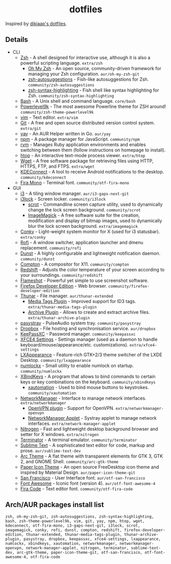 <h1 align="center">dotfiles</h1>

Inspired by [dikiaap's dotfiles](https://github.com/dikiaap/dotfiles).

## Details

- CLI
    - [Zsh](https://www.zsh.org) - A shell designed for interactive use, although it is also a powerful scripting language. `extra/zsh`
        - [Oh My Zsh](https://github.com/robbyrussell/oh-my-zsh) - An open source, community-driven framework for managing your Zsh configuration. `aur/oh-my-zsh-git`
        - [zsh-autosuggestions](https://github.com/zsh-users/zsh-autosuggestions) - Fish-like autosuggestions for Zsh. `community/zsh-autosuggestions`
        - [zsh-syntax-highlighting](https://github.com/zsh-users/zsh-syntax-highlighting) - Fish shell like syntax highlighting for Zsh. `community/zsh-syntax-highlighting`
    - [Bash](https://www.gnu.org/software/bash/) - A Unix shell and command language. `core/bash`
    - [Powerlevel9k](https://github.com/bhilburn/powerlevel9k) - The most awesome Powerline theme for ZSH around! `community/zsh-theme-powerlevel9k`
    - [vim](https://www.vim.org/) - Text editor. `extra/vim`
    - [Git](https://git-scm.com) - A free and open source distributed version control system. `extra/git`
    - [yay](https://github.com/Jguer/yay) - An AUR Helper written in Go. `aur/yay`
    - [npm](https://github.com/npm/npm) - A package manager for JavaScript. `community/npm`
    - [rvm](https://rvm.io/) - Manages Ruby application environments and enables switching between them (follow instructions on homepage to install).
    - [htop](https://github.com/hishamhm/htop) - An interactive text-mode process viewer. `extra/htop`
    - [Wget](https://www.gnu.org/software/wget/) - A free software package for retrieving files using HTTP, HTTPS, FTP, and FTPS. `extra/wget`
    - [KDEConnect](https://community.kde.org/KDEConnect) - A tool to receive Android notifications to the desktop. `community/kdeconnect`
    - [Fira Mono](https://mozilla.github.io/Fira/) - Terminal font. `community/otf-fira-mono`
- GUI
    - [i3](https://github.com/i3/i3) - A tiling window manager. `aur/i3-gaps-next-git`
    - [i3lock](https://github.com/i3/i3lock) - Screen locker. `community/i3lock`
        - [scrot](http://www.linuxbrit.co.uk/scrot/) - Commandline screen capture utility, used to dynamically change the lock screen background. `community/scrot`
        - [ImageMagick](https://www.imagemagick.org) - A free software suite for the creation, modification and display of bitmap images, used to dynamically blur the lock screen background. `extra/imagemagick`
    - [Conky](https://github.com/brndnmtthws/conky) - Light-weight system monitor for X (used for i3 statusbar). `extra/conky`
    - [Rofi](https://github.com/DaveDavenport/rofi) - A window switcher, application launcher and dmenu replacement. `community/rofi`
    - [Dunst](https://github.com/dunst-project/dunst) - A highly configurable and lightweight notification daemon. `community/dunst`
    - [Compton](https://github.com/chjj/compton) - A compositor for X11. `community/compton`
    - [Redshift](https://github.com/jonls/redshift) - Adjusts the color temperature of your screen according to your surroundings. `community/redshift`
    - [Flameshot](https://github.com/lupoDharkael/flameshot) - Powerful yet simple to use screenshot software.
    - [Firefox Developer Edition](https://www.mozilla.org/en-US/firefox/developer/) - Web browser. `community/firefox-developer-edition`
    - [Thunar](https://docs.xfce.org/xfce/thunar/start) - File manager. `aur/thunar-extended`
        - [Media Tags Plugin](https://docs.xfce.org/xfce/thunar/media-tags) - Improved support for ID3 tags. `extra/thunar-media-tags-plugin`
        - [Archive Plugin](https://docs.xfce.org/xfce/thunar/archive) - Allows to create and extract archive files. `extra/thunar-archive-plugin`
    - [pasystray](https://github.com/christophgysin/pasystray) - PulseAudio system tray. `community/pasystray`
    - [Dropbox](https://www.dropbox.com/) - File hosting and synchronisation service. `aur/dropbox`
    - [KeePassXC](https://keepassxc.org/) - Password manager. `community/keepassxc`
    - [XFCE4 Settings](https://docs.xfce.org/xfce/xfce4-settings/start) - Settings manager (used as a daemon to handle keyboard/mouse/appearance/etc. customizations). `extra/xfce4-settings`
    - [LXAppearance](https://wiki.lxde.org/en/LXAppearance) - Feature-rich GTK+2/3 theme switcher of the LXDE Desktop. `community/lxappearance`
    - [numlockx](http://home.kde.org/~seli/numlockx/) - Small utility to enable numlock on startup. `community/numlockx`
    - [XBindKeys](https://www.nongnu.org/xbindkeys/) - A program that allows to bind commands to certain keys or key combinations on the keyboard. `community/xbindkeys`
        - [xautomation](https://linux.die.net/man/7/xautomation) - Used to bind mouse buttons to keystrokes. `community/xautomation`
    - [NetworkManager](https://wiki.gnome.org/Projects/NetworkManager) - Interface to manage network interfaces. `extra/networkmanager`
        - [OpenVPN plugin](https://wiki.gnome.org/Projects/NetworkManager/VPN) - Support for OpenVPN. `extra/networkmanager-openvpn`
        - [NetworkManager Applet](https://wiki.gnome.org/Projects/NetworkManager) - Systray applet to manage network interfaces. `extra/network-manager-applet`
    - [Nitrogen](https://projects.l3ib.org/nitrogen/) - Fast and lightweight desktop background browser and setter for X windows. `extra/nitrogen`
    - [Terminator](https://launchpad.net/terminator) - A terminal emulator. `community/terminator`
    - [Sublime Text](https://www.sublimetext.com) - A sophisticated text editor for code, markup and prose. `aur/sublime-text-dev`
    - [Arc Theme](https://github.com/nicohood/arc-theme) - A flat theme with transparent elements for GTK 3, GTK 2, and GNOME Shell. `community/arc-gtk-theme`
    - [Paper Icon Theme](https://github.com/snwh/paper-icon-theme) - An open source FreeDesktop icon theme and inspired by Material Design. `aur/paper-icon-theme-git`
    - [San Francisco](https://developer.apple.com/fonts/) - User Interface font. `aur/otf-san-francisco`
    - [Font Awesome](https://github.com/FortAwesome/Font-Awesome) - Iconic font (version 4). `aur/otf-font-awesome-4`
    - [Fira Code](https://mozilla.github.io/Fira/) - Text editor font. `community/otf-fira-code`

## Arch/AUR packages install list

```
zsh, oh-my-zsh-git, zsh-autosuggestions, zsh-syntax-highlighting, bash, zsh-theme-powerlevel9k, vim, git, yay, npm, htop, wget, kdeconnect, otf-fira-mono, i3-gaps-next-git, i3lock, scrot, imagemagick, conky, rofi, dunst, compton, redshift, firefox-developer-edition, thunar-extended, thunar-media-tags-plugin, thunar-archive-plugin, pasystray, dropbox, keepassxc, xfce4-settings, lxappearance, numlockx, xbindkeys, xautomation, networkmanager, networkmanager-openvpn, network-manager-applet, nitrogen, terminator, sublime-text-dev, arc-gtk-theme, paper-icon-theme-git, otf-san-francisco, otf-font-awesome-4, otf-fira-code
```
